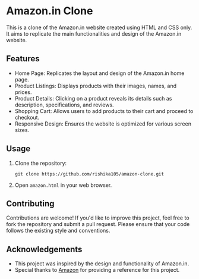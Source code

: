 
# Amazon.in Clone

This is a clone of the Amazon.in website created using HTML and CSS only. It aims to replicate the main functionalities and design of the Amazon.in website.

## Features

- Home Page: Replicates the layout and design of the Amazon.in home page.
- Product Listings: Displays products with their images, names, and prices.
- Product Details: Clicking on a product reveals its details such as description, specifications, and reviews.
- Shopping Cart: Allows users to add products to their cart and proceed to checkout.
- Responsive Design: Ensures the website is optimized for various screen sizes.

## Usage

1. Clone the repository:

   ```
   git clone https://github.com/rishika105/amazon-clone.git
   ```

2. Open `amazon.html` in your web browser.

## Contributing

Contributions are welcome! If you'd like to improve this project, feel free to fork the repository and submit a pull request. Please ensure that your code follows the existing style and conventions.

## Acknowledgements

- This project was inspired by the design and functionality of Amazon.in.
- Special thanks to [Amazon](https://www.amazon.in) for providing a reference for this project.

